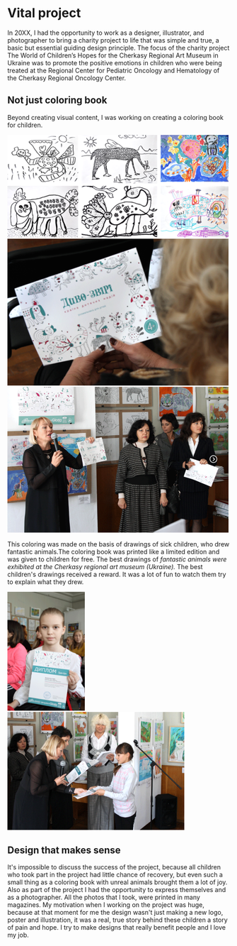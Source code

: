  # Vital project
 
In 20XX, I had the opportunity to work as a designer, illustrator, and photographer to bring a charity project to life 
that was simple and true, a basic but essential guiding design principle. The focus of the charity project The World 
of Children’s Hopes for the Cherkasy Regional Art Museum in Ukraine was to promote the positive emotions in children 
who were being treated at the Regional Center for Pediatric Oncology and Hematology of the Cherkasy Regional Oncology Center.

## Not just coloring book

Beyond creating visual content, I was working on creating a coloring book for children.

<img src="/img/coloring 1.png" width="500">



<img src="/img/Coloring 2.png" width="500">



<img src="/img/3 coloring.png" width="500">



This coloring was made on the basis of drawings of sick children, who drew fantastic animals.The coloring 
book was printed like a limited edition and was given to children for free. The best drawings of *fantastic 
animals were exhibited at the Cherkasy regional art museum (Ukraine).*
The best children's drawings received a reward. It was a lot of fun to watch them try to explain what they drew.

<img src="/img/3.png" width="175"> <img src="/img/4.png" width="400">




## Design that makes sense

It's impossible to discuss the success of the project, because all children who took part in the project 
had little chance of recovery, but even such a small thing as a coloring book with unreal animals brought
them a lot of joy. Also as part of the project I had the opportunity to express themselves and 
as a photographer. All the photos that I took, were printed in many magazines.
My motivation when I working on the project was huge, because at that moment for me the design wasn't 
just making a new logo, poster and illustration, it was a real, true story behind these children
a story of pain and hope. I try to make designs that really benefit people and I love my job. 
